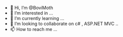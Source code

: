 - 👋 Hi, I’m @BoviMoth
- 👀 I’m interested in ...
- 🌱 I’m currently learning ...
- 💞️ I’m looking to collaborate on c# ,  ASP.NET MVC ..
- 📫 How to reach me ...

<!---
BoviMoth/BoviMoth is a ✨ special ✨ repository because its `README.md` (this file) appears on your GitHub profile.
You can click the Preview link to take a look at your changes.
--->
